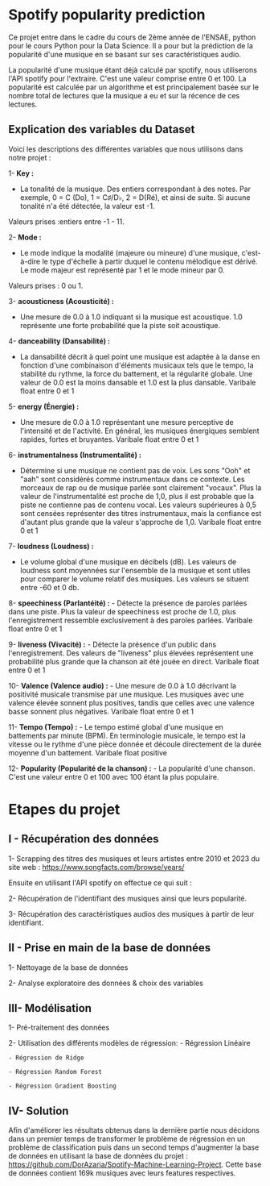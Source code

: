 
# Spotify popularity prediction

Ce projet entre dans le cadre du cours de 2ème année de l'ENSAE, python pour le cours Python pour la Data Science. Il a pour but la prédiction de la popularité d'une musique en se basant sur ses caractéristiques audio.

La popularité d'une musique étant déjà calculé par spotify, nous utiliserons l'API spotify pour l'extraire. C'est une valeur comprise entre 0 et 100. La popularité est calculée par un algorithme et est principalement basée sur le nombre total de lectures que la musique a eu et sur la récence de ces lectures.








## Explication des variables du Dataset

Voici les descriptions des différentes variables que nous utilisons dans notre projet :


1-  **Key :**
   - La tonalité de la musique. Des entiers correspondant à des notes. Par exemple, 0 = C (Do), 1 = C♯/D♭, 2 = D(Ré), et ainsi de suite. Si aucune tonalité n'a été détectée, la valeur est -1.

Valeurs prises :entiers entre -1 - 11. 

2-  **Mode :**
   - Le mode indique la modalité (majeure ou mineure) d'une musique, c'est-à-dire le type d'échelle à partir duquel le contenu mélodique est dérivé. Le mode majeur est représenté par 1 et le mode mineur par 0.

Valeurs prises : 0 ou 1.

3- **acousticness (Acousticité) :**
   - Une mesure de 0.0 à 1.0 indiquant si la musique est acoustique. 1.0 représente une forte probabilité que la piste soit acoustique.

4- **danceability (Dansabilité) :**
   - La dansabilité décrit à quel point une musique est adaptée à la danse en fonction d'une combinaison d'éléments musicaux tels que le tempo, la stabilité du rythme, la force du battement, et la régularité globale. Une valeur de 0.0 est la moins dansable et 1.0 est la plus dansable.
   Varibale float entre 0 et 1

5- **energy (Énergie) :**
   - Une mesure de 0.0 à 1.0 représentant une mesure perceptive de l'intensité et de l'activité. En général, les musiques énergiques semblent rapides, fortes et bruyantes.
   Varibale float entre 0 et 1


6- **instrumentalness (Instrumentalité) :**
   - Détermine si une musique ne contient pas de voix.
Les sons "Ooh" et "aah" sont considérés comme instrumentaux dans ce contexte. Les morceaux de rap ou de musique parlée sont clairement "vocaux". Plus la valeur de l'instrumentalité est proche de 1,0, plus il est probable que la piste ne contienne pas de contenu vocal. Les valeurs supérieures à 0,5 sont censées représenter des titres instrumentaux, mais la confiance est d'autant plus grande que la valeur s'approche de 1,0.
   Varibale float entre 0 et 1


7- **loudness (Loudness) :**
   - Le volume global d'une musique en décibels (dB). Les valeurs de loudness sont moyennées sur l'ensemble de la musique et sont utiles pour comparer le volume relatif des musiques.
   Les valeurs se situent entre -60 et 0 db.

8- **speechiness (Parlantéité) :**
    - Détecte la présence de paroles parlées dans une piste. Plus la valeur de speechiness est proche de 1.0, plus l'enregistrement ressemble exclusivement à des paroles parlées.
       Varibale float entre 0 et 1

9- **liveness (Vivacité) :**
    - Détecte la présence d'un public dans l'enregistrement. Des valeurs de "liveness" plus élevées représentent une probabilité plus grande que la chanson ait été jouée en direct.
       Varibale float entre 0 et 1


10- **Valence (Valence audio) :**
    - Une mesure de 0.0 à 1.0 décrivant la positivité musicale transmise par une musique. Les musiques avec une valence élevée sonnent plus positives, tandis que celles avec une valence basse sonnent plus négatives.
       Varibale float entre 0 et 1

11- **Tempo (Tempo) :**
    - Le tempo estimé global d'une musique en battements par minute (BPM). En terminologie musicale, le tempo est la vitesse ou le rythme d'une pièce donnée et découle directement de la durée moyenne d'un battement.
       Varibale float positive

12- **Popularity (Popularité de la chanson) :**
    - La popularité d'une chanson. C'est une valeur entre 0 et 100 avec 100 étant la plus populaire.


# Etapes du projet
## I - Récupération des données

1-  Scrapping des titres des musiques et leurs artistes entre 2010 et 2023 du site web : https://www.songfacts.com/browse/years/

Ensuite en utilisant l'API spotify on effectue ce qui suit : 

2-  Récupération de l'identifiant des musiques ainsi que leurs popularité.

3-  Récupération des caractéristiques audios des musiques à partir de leur identifiant.

## II - Prise en main de la base de données

1- Nettoyage de la base de données

2- Analyse exploratoire des données & choix des variables
## III- Modélisation 

1- Pré-traitement des données

2- Utilisation des différents modèles de régression: 
    - Régression Linéaire

    - Régression de Ridge

    - Régression Random Forest 

    - Régression Gradient Boosting
## IV- Solution 

Afin d'améliorer les résultats obtenus dans la dernière partie nous décidons dans un premier temps de transformer le problème de régression en un problème de classification puis dans un second temps d'augmenter la base de données en utilisant la base de données du projet : https://github.com/DorAzaria/Spotify-Machine-Learning-Project. Cette base de données contient 169k musiques avec leurs features respectives. 
